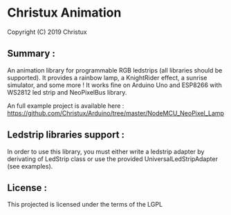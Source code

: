 # Christux Animation

Copyright (C) 2019 Christux

## Summary :

An animation library for programmable RGB ledstrips (all libraries should be supported).
It provides a rainbow lamp, a KnightRider effect, a sunrise simulator, and some more ! It works fine on Arduino Uno and ESP8266 with WS2812 led strip and NeoPixelBus library.

An full example project is available here : <a href="https://github.com/Christux/Arduino/tree/master/NodeMCU_NeoPixel_Lamp">https://github.com/Christux/Arduino/tree/master/NodeMCU_NeoPixel_Lamp</a>

## Ledstrip libraries support :

In order to use this library, you must either write a ledstrip adapter by derivating of LedStrip class or use the provided UniversalLedStripAdapter (see examples).

## License :

This projected is licensed under the terms of the LGPL